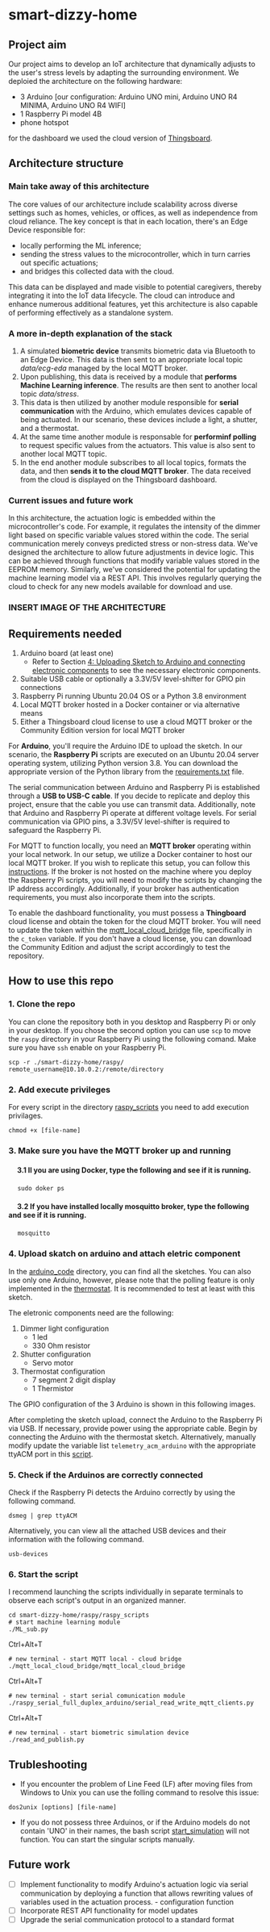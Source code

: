 # smart-dizzy-home
## Project aim
Our project aims to develop an IoT architecture that dynamically adjusts to the user's stress levels by adapting the surrounding environment. We deploied the architecture on the following hardware:

- 3 Arduino [our configuration: Arduino UNO mini, Arduino UNO R4 MINIMA, Arduino UNO R4 WIFI]
- 1 Raspberry Pi model 4B
- phone hotspot

for the dashboard we used the cloud version of [Thingsboard](https://thingsboard.io/).

## Architecture structure
### Main take away of this architecture
The core values of our architecture include scalability across diverse settings such as homes, vehicles, or offices, as well as independence from cloud reliance.
The key concept is that in each location, there's an Edge Device responsible for:
- locally performing the ML inference;
- sending the stress values to the microcontroller, which in turn carries out specific actuations;
- and bridges this collected data with the cloud.

This data can be displayed and made visible to potential caregivers, thereby integrating it into the IoT data lifecycle. The cloud can introduce and enhance numerous additional features, yet this architecture is also capable of performing effectively as a standalone system.

### A more in-depth explanation of the stack
1. A simulated **biometric device** transmits biometric data via Bluetooth to an Edge Device. This data is then sent to an appropriate local topic _data/ecg-eda_ managed by the local MQTT broker.
2. Upon publishing, this data is received by a module that **performs Machine Learning inference**. The results are then sent to another local topic _data/stress_.
3. This data is then utilized by another module responsible for **serial communication** with the Arduino, which emulates devices capable of being actuated. In our scenario, these devices include a light, a shutter, and a thermostat.
4. At the same time another module is responsable for **performinf polling** to request specific values from the actuators. This value is also sent to another local MQTT topic.
5. In the end another module subscribes to all local topics, formats the data, and then **sends it to the cloud MQTT broker**. The data received from the cloud is displayed on the Thingsboard dashboard.

### Current issues and future work
In this architecture, the actuation logic is embedded within the microcontroller's code. For example, it regulates the intensity of the dimmer light based on specific variable values stored within the code. The serial communication merely conveys predicted stress or non-stress data. We've designed the architecture to allow future adjustments in device logic. This can be achieved through functions that modify variable values stored in the EEPROM memory. Similarly, we've considered the potential for updating the machine learning model via a REST API. This involves regularly querying the cloud to check for any new models available for download and use.

### INSERT IMAGE OF THE ARCHITECTURE

## Requirements needed

  1. Arduino board (at least one)
     - Refer to Section [4: Uploading Sketch to Arduino and connecting electronic components](https://github.com/Federica-B/smart-dizzy-home/blob/main/README.md#4-upload-skatch-on-arduino-and-attach-eletric-component) to see the necessary electronic components.
  3. Suitable USB cable or optionally a 3.3V/5V level-shifter for GPIO pin connections
  4. Raspberry Pi running Ubuntu 20.04 OS or a Python 3.8 environment
  5. Local MQTT broker hosted in a Docker container or via alternative means
  6. Either a Thingsboard cloud license to use a cloud MQTT broker or the Community Edition version for local MQTT broker

For **Arduino**, you'll require the Arduino IDE to upload the sketch.
In our scenario, the **Raspberry Pi** scripts are executed on an Ubuntu 20.04 server operating system, utilizing Python version 3.8. You can download the appropriate version of the Python library from the [requirements.txt](https://github.com/Federica-B/smart-dizzy-home/blob/main/requirements.txt) file.


The serial communication between Arduino and Raspberry Pi is established through a **USB to USB-C cable**. If you decide to replicate and deploy this project, ensure that the cable you use can transmit data. Additionally, note that Arduino and Raspberry Pi operate at different voltage levels. For serial communication via GPIO pins, a 3.3V/5V level-shifter is required to safeguard the Raspberry Pi.

For MQTT to function locally, you need an **MQTT broker** operating within your local network. In our setup, we utilize a Docker container to host our local MQTT broker. If you wish to replicate this setup, you can follow this [instructions](https://github.com/sukesh-ak/setup-mosquitto-with-docker). If the broker is not hosted on the machine where you deploy the Raspberry Pi scripts, you will need to modify the scripts by changing the IP address accordingly. Additionally, if your broker has authentication requirements, you must also incorporate them into the scripts.

To enable the dashboard functionality, you must possess a **Thingboard** cloud license and obtain the token for the cloud MQTT broker. You will need to update the token within the [mqtt_local_cloud_bridge](https://github.com/Federica-B/smart-dizzy-home/blob/main/raspy/mqtt_local_cloud_bridge/mqtt_local_cloud_bridge) file, specifically in the ```c_token``` variable. If you don't have a cloud license, you can download the Community Edition and adjust the script accordingly to test the repository.

## How to use this repo
### 1. Clone the repo
You can clone the repository both in you desktop and Raspberry Pi or only in your desktop. If you chose the second option you can use ```scp``` to move the ```raspy``` directory in your Raspberry Pi using the following comand. Make sure you have ```ssh``` enable on your Raspberry Pi.

```scp -r ./smart-dizzy-home/raspy/ remote_username@10.10.0.2:/remote/directory ```

### 2. Add execute privileges
For every script in the directory [raspy_scripts](https://github.com/Federica-B/smart-dizzy-home/tree/main/raspy/raspy_scripts) you need to add execution privilages.

```chmod +x [file-name]```

### 3. Make sure you have the MQTT broker up and running 
#### &emsp; 3.1 Il you are using Docker, type the following and see if it is running.

&emsp; ```sudo doker ps```

#### &emsp; 3.2 If you have installed locally mosquitto broker, type the following and see if it is running.

&emsp; ```mosquitto```

### 4. Upload skatch on arduino and attach eletric component
In the [arduino_code](https://github.com/Federica-B/smart-dizzy-home/tree/main/arduino_code) directory, you can find all the sketches. You can also use only one Arduino, however, please note that the polling feature is only implemented in the [thermostat](https://github.com/Federica-B/smart-dizzy-home/blob/main/arduino_code/smart_termostato/smart_termostato.ino). It is recommended to test at least with this sketch.

The eletronic components need are the following:
1. Dimmer light configuration
    - 1 led
    - 330 Ohm resistor
2. Shutter configuration
    - Servo motor
3. Thermostat configuration
    - 7 segment 2 digit display
    - 1 Thermistor

The GPIO configuration of the 3 Arduino is shown in this following images.

After completing the sketch upload, connect the Arduino to the Raspberry Pi via USB. If necessary, provide power using the appropriate cable. Begin by connecting the Arduino with the thermostat sketch. Alternatively, manually modify update the variable list ```telemetry_acm_arduino``` with the appropriate ttyACM port in this [script](https://github.com/Federica-B/smart-dizzy-home/blob/main/raspy/raspy_serial_full_duplex_arduino/serial_read_write_mqtt_clients.py).

### 5. Check if the Arduinos are correctly connected
Check if the Raspberry Pi detects the Arduino correctly by using the following command.
```
dsmeg | grep ttyACM
 ```
Alternatively, you can view all the attached USB devices and their information with the following command.
  ```
usb-devices
 ```
### 6. Start the script
I recommend launching the scripts individually in separate terminals to observe each script's output in an organized manner.
```
cd smart-dizzy-home/raspy/raspy_scripts
# start machine learning module
./ML_sub.py
```
Ctrl+Alt+T
```
# new terminal - start MQTT local - cloud bridge
./mqtt_local_cloud_bridge/mqtt_local_cloud_bridge
```
Ctrl+Alt+T
```
# new terminal - start serial comunication module
./raspy_serial_full_duplex_arduino/serial_read_write_mqtt_clients.py
```
Ctrl+Alt+T
```
# new terminal - start biometric simulation device
./read_and_publish.py
```
<!-- new terminal from command line xterm -->
## Trubleshooting
- If you encounter the problem of Line Feed (LF) after moving files from Windows to Unix you can use the folling command to resolve this issue:
```
dos2unix [options] [file-name]
```
- If you do not possess three Arduinos, or if the Arduino models do not contain 'UNO' in their names, the bash script [start_simulation](https://github.com/Federica-B/smart-dizzy-home/blob/main/raspy/raspy_scripts/start_simulation) will not function. You can start the singular scripts manually.

## Future work
- [ ] Implement functionality to modify Arduino's actuation logic via serial communication by deploying a function that allows rewriting values of variables used in the actuation process. - configuration function
- [ ] Incorporate REST API functionality for model updates
- [ ] Upgrade the serial communication protocol to a standard format
